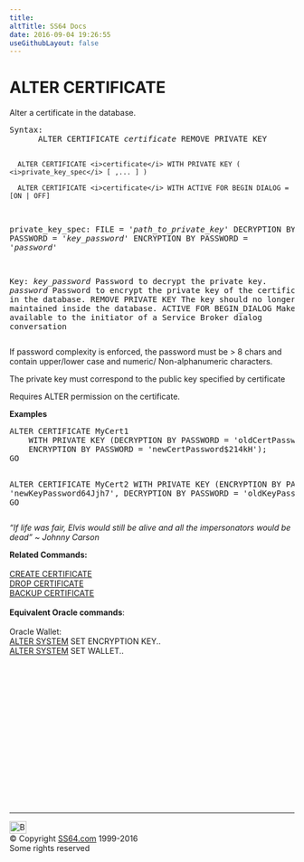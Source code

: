 ```yaml
---
title:
altTitle: SS64 Docs
date: 2016-09-04 19:26:55
useGithubLayout: false
---
```

<!-- #BeginLibraryItem "/Library/head_sql.lbi" --><!-- #EndLibraryItem --><h1>ALTER CERTIFICATE</h1>
<p>Alter a certificate in the database.</p>
<pre>Syntax:
      ALTER CERTIFICATE <i>certificate</i> REMOVE PRIVATE KEY

      ALTER CERTIFICATE <i>certificate</i> WITH PRIVATE KEY ( <i>private_key_spec</i> [ ,... ] )
	  
      ALTER CERTIFICATE <i>certificate</i> WITH ACTIVE FOR BEGIN DIALOG = [ON | OFF]

   private_key_spec:
       FILE = '<i>path_to_private_key</i>' 
       DECRYPTION BY PASSWORD = '<i>key_password</i>' 
       ENCRYPTION BY PASSWORD = '<i>password</i>'

Key:
   <i>key_password</i>   Password to decrypt the private key.
   <i>password</i>       Password to encrypt the private key of the certificate in the database.
   REMOVE PRIVATE KEY  The key should no longer be maintained inside the database.
   ACTIVE FOR BEGIN_DIALOG
                  Make the cert available to the initiator of a Service Broker dialog conversation</pre>
<p>If password complexity is enforced, the password must be &gt; 8 chars and contain upper/lower case and numeric/ Non-alphanumeric characters.</p>
<p>The private key must correspond to the public key specified by certificate</p>
<p>  Requires ALTER permission on the certificate.</p>
<p><b>Examples</b></p>
<pre>ALTER CERTIFICATE MyCert1 
    WITH PRIVATE KEY (DECRYPTION BY PASSWORD = 'oldCertPassword3456gsf',
    ENCRYPTION BY PASSWORD = 'newCertPassword$214kH');
GO


ALTER CERTIFICATE MyCert2 
    WITH PRIVATE KEY (ENCRYPTION BY PASSWORD = 'newKeyPassword64Jjh7',
    DECRYPTION BY PASSWORD = 'oldKeyPassword706tt');
GO</pre>
<p class="quote"><i>“If life was fair, Elvis would still be alive and all the impersonators would be dead” ~ Johnny Carson</i></p>
<p><b>Related  Commands:</b><br>
  <br>
  <a href="certificate_c.html">CREATE CERTIFICATE</a><br>
  <a href="certificate_d.html">DROP CERTIFICATE</a><br>
  <a href="certificate_b.html">BACKUP CERTIFICATE</a>  <br>
  <br>
  <b>Equivalent Oracle commands</b>:<a href="../bash/export.html"><br>
  <br>
  </a>Oracle Wallet:<br>
  <a href="../ora/system_a.html">ALTER SYSTEM</a> SET ENCRYPTION KEY..<br>
  <a href="../ora/system_a.html">ALTER SYSTEM</a> SET WALLET..</p><!-- #BeginLibraryItem "/Library/foot_sql.lbi" --><p>
<!-- ss64-sql -->
<ins class="adsbygoogle" style="display:inline-block;width:300px;height:250px" data-ad-client="ca-pub-6140977852749469" data-ad-slot="6953563613"></ins>
<script>
(adsbygoogle = window.adsbygoogle || []).push({});
</script></p>
<hr>
<div id="bl" class="footer"><a href="certificate_a.html#"><img src="../images/top.png" width="30" height="22" alt="Back to the Top"></a></div>
<div id="br" class="footer, tagline">© Copyright <a href="../index.html">SS64.com</a> 1999-2016<br>
Some rights reserved</div><!-- #EndLibraryItem -->

